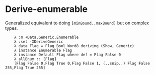 # Derive-enumerable

Generalized equivalent to doing `[minBound..maxBound]` but on complex types.


        λ :m +Data.Generic.Enumerable
        λ :set -XDeriveGeneric
        λ data Flag = Flag Bool Word8 deriving (Show, Generic)
        λ instance Enumerable Flag
        λ instance Default Flag where def = Flag False 0
        λ allEnum :: [Flag]
        [Flag False 0,Flag True 0,Flag False 1, (..snip..) Flag False 255,Flag True 255]

